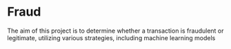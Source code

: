 # Fraud
The aim of this project is to determine whether a transaction is fraudulent or legitimate, utilizing various strategies, including machine learning models
